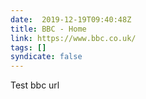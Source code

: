 ```yaml
---
date:  2019-12-19T09:40:48Z
title: BBC - Home
link: https://www.bbc.co.uk/
tags: []
syndicate: false
---
```

Test bbc url

